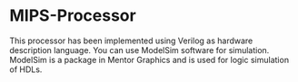 # MIPS-Processor
This processor has been implemented using Verilog as hardware description language.
You can use ModelSim software for simulation. ModelSim is a package in Mentor Graphics and is used for logic simulation of HDLs.
